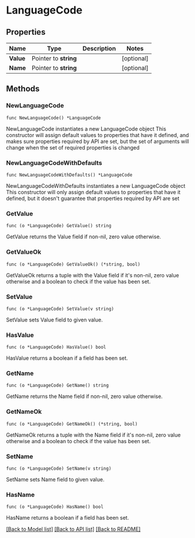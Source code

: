 # LanguageCode

## Properties

Name | Type | Description | Notes
------------ | ------------- | ------------- | -------------
**Value** | Pointer to **string** |  | [optional] 
**Name** | Pointer to **string** |  | [optional] 

## Methods

### NewLanguageCode

`func NewLanguageCode() *LanguageCode`

NewLanguageCode instantiates a new LanguageCode object
This constructor will assign default values to properties that have it defined,
and makes sure properties required by API are set, but the set of arguments
will change when the set of required properties is changed

### NewLanguageCodeWithDefaults

`func NewLanguageCodeWithDefaults() *LanguageCode`

NewLanguageCodeWithDefaults instantiates a new LanguageCode object
This constructor will only assign default values to properties that have it defined,
but it doesn't guarantee that properties required by API are set

### GetValue

`func (o *LanguageCode) GetValue() string`

GetValue returns the Value field if non-nil, zero value otherwise.

### GetValueOk

`func (o *LanguageCode) GetValueOk() (*string, bool)`

GetValueOk returns a tuple with the Value field if it's non-nil, zero value otherwise
and a boolean to check if the value has been set.

### SetValue

`func (o *LanguageCode) SetValue(v string)`

SetValue sets Value field to given value.

### HasValue

`func (o *LanguageCode) HasValue() bool`

HasValue returns a boolean if a field has been set.

### GetName

`func (o *LanguageCode) GetName() string`

GetName returns the Name field if non-nil, zero value otherwise.

### GetNameOk

`func (o *LanguageCode) GetNameOk() (*string, bool)`

GetNameOk returns a tuple with the Name field if it's non-nil, zero value otherwise
and a boolean to check if the value has been set.

### SetName

`func (o *LanguageCode) SetName(v string)`

SetName sets Name field to given value.

### HasName

`func (o *LanguageCode) HasName() bool`

HasName returns a boolean if a field has been set.


[[Back to Model list]](../README.md#documentation-for-models) [[Back to API list]](../README.md#documentation-for-api-endpoints) [[Back to README]](../README.md)


